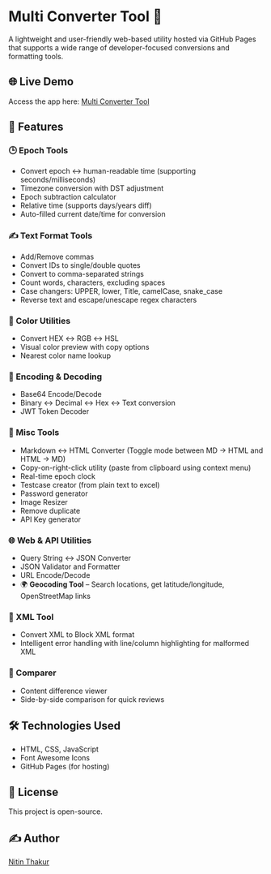 # Multi Converter Tool 🔧

A lightweight and user-friendly web-based utility hosted via GitHub Pages that supports a wide range of developer-focused conversions and formatting tools.

## 🌐 Live Demo
Access the app here: [Multi Converter Tool](https://nit-tha.github.io/ConvertorApp/)

## 📂 Features

### 🕒 Epoch Tools
- Convert epoch ↔ human-readable time (supporting seconds/milliseconds)
- Timezone conversion with DST adjustment
- Epoch subtraction calculator
- Relative time (supports days/years diff)
- Auto-filled current date/time for conversion

### ✍️ Text Format Tools
- Add/Remove commas
- Convert IDs to single/double quotes
- Convert to comma-separated strings
- Count words, characters, excluding spaces
- Case changers: UPPER, lower, Title, camelCase, snake_case
- Reverse text and escape/unescape regex characters

### 🎨 Color Utilities
- Convert HEX ↔ RGB ↔ HSL
- Visual color preview with copy options
- Nearest color name lookup

### 🔐 Encoding & Decoding
- Base64 Encode/Decode
- Binary ↔ Decimal ↔ Hex ↔ Text conversion
- JWT Token Decoder

### 🧰 Misc Tools
- Markdown ↔ HTML Converter (Toggle mode between MD → HTML and HTML → MD)
- Copy-on-right-click utility (paste from clipboard using context menu)
- Real-time epoch clock
- Testcase creator (from plain text to excel)
- Password generator
- Image Resizer
- Remove duplicate
- API Key generator

### 🌐 Web & API Utilities
- Query String ↔ JSON Converter
- JSON Validator and Formatter
- URL Encode/Decode
- 🌍 **Geocoding Tool** – Search locations, get latitude/longitude, OpenStreetMap links

### 🧩 XML Tool
- Convert XML to Block XML format
- Intelligent error handling with line/column highlighting for malformed XML

### 🧪 Comparer
- Content difference viewer
- Side-by-side comparison for quick reviews

## 🛠️ Technologies Used
- HTML, CSS, JavaScript
- Font Awesome Icons
- GitHub Pages (for hosting)

## 📄 License
This project is open-source.

## ✍️ Author
[Nitin Thakur](https://github.com/nit-tha)
